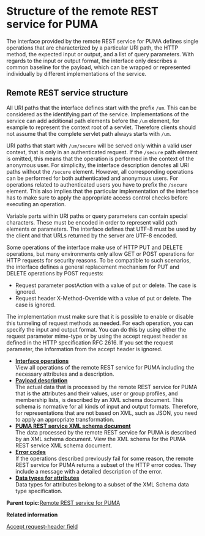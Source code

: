 # Structure of the remote REST service for PUMA

The interface provided by the remote REST service for PUMA defines single operations that are characterized by a particular URI path, the HTTP method, the expected input or output, and a list of query parameters. With regards to the input or output format, the interface only describes a common baseline for the payload, which can be wrapped or represented individually by different implementations of the service.

## Remote REST service structure

All URI paths that the interface defines start with the prefix `/um`. This can be considered as the identifying part of the service. Implementations of the service can add additional path elements before the `/um` element, for example to represent the context root of a servlet. Therefore clients should not assume that the complete servlet path always starts with `/um`.

URI paths that start with `/um/secure` will be served only within a valid user context, that is only in an authenticated request. If the `/secure` path element is omitted, this means that the operation is performed in the context of the anonymous user. For simplicity, the interface description denotes all URI paths without the `/secure` element. However, all corresponding operations can be performed for both authenticated and anonymous users. For operations related to authenticated users you have to prefix the `/secure` element. This also implies that the particular implementation of the interface has to make sure to apply the appropriate access control checks before executing an operation.

Variable parts within URI paths or query parameters can contain special characters. These must be encoded in order to represent valid path elements or parameters. The interface defines that UTF-8 must be used by the client and that URLs returned by the server are UTF-8 encoded.

Some operations of the interface make use of HTTP PUT and DELETE operations, but many environments only allow GET or POST operations for HTTP requests for security reasons. To be compatible to such scenarios, the interface defines a general replacement mechanism for PUT and DELETE operations by POST requests:

-   Request parameter postAction with a value of put or delete. The case is ignored.
-   Request header X-Method-Override with a value of put or delete. The case is ignored.

The implementation must make sure that it is possible to enable or disable this tunneling of request methods as needed. For each operation, you can specify the input and output format. You can do this by using either the request parameter mime-type or by using the accept request header as defined in the HTTP specification RFC 2616. If you set the request parameter, the information from the accept header is ignored.

-   **[Interface operations](../dev/uprof_rest_ifops.md)**  
View all operations of the remote REST service for PUMA including the necessary attributes and a description.
-   **[Payload description](../dev/uprof_rest_pyld.md)**  
The actual data that is processed by the remote REST service for PUMA that is the attributes and their values, user or group profiles, and membership lists, is described by an XML schema document. This schema is normative for all kinds of input and output formats. Therefore, for representations that are not based on XML, such as JSON, you need to apply an appropriate transformation.
-   **[PUMA REST service XML schema document](../dev/uprof_rest_xmlschm.md)**  
The data processed by the remote REST service for PUMA is described by an XML schema document. View the XML schema for the PUMA REST service XML schema document.
-   **[Error codes](../dev/uprof_rest_errcod.md)**  
If the operations described previously fail for some reason, the remote REST service for PUMA returns a subset of the HTTP error codes. They include a message with a detailed description of the error.
-   **[Data types for attributes](../dev/uprof_rest_datyps.md)**  
Data types for attributes belong to a subset of the XML Schema data type specification.

**Parent topic:**[Remote REST service for PUMA](../dev/uprof_rest.md)

**Related information**  


[Accept request-header field](https://www.w3.org/Protocols/rfc2616/rfc2616-sec14.html#sec14.1)

